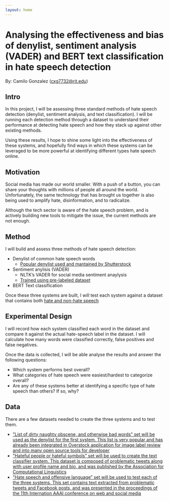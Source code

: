```yaml
---
layout: home
---
```


# Analysing the effectiveness and bias of denylist, sentiment analysis (VADER) and BERT text classification in hate speech detection

By: Camilo Gonzalez ([cxg7732@rit.edu](mailto:cxg7732@rit.edu))

## Intro

In this project, I will be assessing three standard methods of hate speech detection (denylist, sentiment analysis, and
text classification). I will be running each detection method through a dataset to understand their performance at
detecting hate speech and how they stack up against other existing methods.

Using these results, I hope to shine some light into the effectiveness of these systems, and hopefully find ways in
which these systems can be leveraged to be more powerful at identifying different types hate speech online.

## Motivation

Social media has made our world smaller. With a push of a button, you can share your thoughts with millions of
people all around the world. Unfortunately, the same technology that has brought us together is also being used to
amplify hate, disinformation, and to radicalize.

Although the tech sector is aware of the hate speech problem, and is actively building new tools to mitigate the
issue, the current methods are not enough.

## Method

I will build and assess three methods of hate speech detection:

- Denylist of common hate speech words
  - [Popular denylist used and mantained by Shutterstock](https://github.com/LDNOOBW/List-of-Dirty-Naughty-Obscene-and-Otherwise-Bad-Words)
- Sentiment anylisis (VADER)
  - NLTK’s VADER for social media sentiment anaylysis
  - [Trained using pre-labeled dataset](https://github.com/ZeerakW/hatespeech)
- BERT Text classification

Once these three systems are built, I will test each system against a dataset that contains both [hate and non-hate
speech](https://github.com/t-davidson/hate-speech-and-offensive-language)

## Experimental Design

I will record how each system classified each word in the dataset and compare it against the actual hate-speech label
in the dataset. I will calculate how many words were classified correctly, false positives and false negatives.

Once the data is collected, I will be able analyse the results and answer the following questions:

- Which system performs best overall?
- What categories of hate speech were easiest/hardest to categorize overall?
- Are any of these systems better at identifying a specific type of hate speech than others? If so, why?

## Data

There are a few datasets needed to create the three systems and to test them.

- [”List of dirty naughty obscene, and otherwise bad words” set will be used as the denylist for the first system.
  This list is very popular and has already been integrated in Overstock application for image label review and
  into many open source tools for developer](https://github.com/t-davidson/hate-speech-and-offensive-language)
- [”Hateful people or hateful symbols” set will be used to create the text classifier system. This dataset is
  composed of problematic tweets along with user profile name and bio, and was published by the Association
  for Computational Linguistics](https://github.com/ZeerakW/hatespeech)
- [”Hate speech and offensive language” set will be used to test each of the three systems. This set contains
  text extracted from problematic tweets and Facebook posts, and was presented in the proceedings of the
  11th Internation AAAI conference on web and social media](https://github.com/t-davidson/hate-speech-andoffensive-language)

